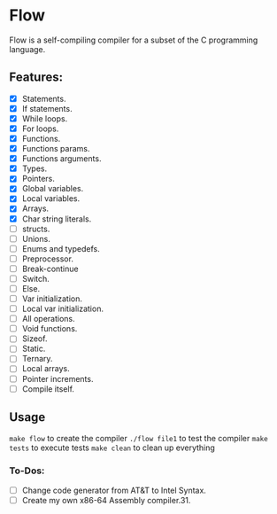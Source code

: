 # Flow

Flow is a self-compiling compiler for a subset of the C programming language.

## Features:
- [x] Statements.
- [x] If statements.
- [x] While loops.
- [x] For loops.
- [x] Functions.
- [x] Functions params.
- [x] Functions arguments.
- [x] Types.
- [x] Pointers.
- [x] Global variables.
- [x] Local variables.
- [x] Arrays.
- [x] Char string literals.
- [ ] structs.
- [ ] Unions.
- [ ] Enums and typedefs.
- [ ] Preprocessor.
- [ ] Break-continue
- [ ] Switch.
- [ ] Else.
- [ ] Var initialization.
- [ ] Local var initialization.
- [ ] All operations.
- [ ] Void functions.
- [ ] Sizeof.
- [ ] Static.
- [ ] Ternary.
- [ ] Local arrays.
- [ ] Pointer increments.
- [ ] Compile itself.

## Usage

`make flow` to create the compiler
`./flow file1` to test the compiler
`make tests` to execute tests
`make clean` to clean up everything



### To-Dos:
- [ ] Change code generator from AT&T to Intel Syntax.
- [ ] Create my own x86-64 Assembly compiler.31.

